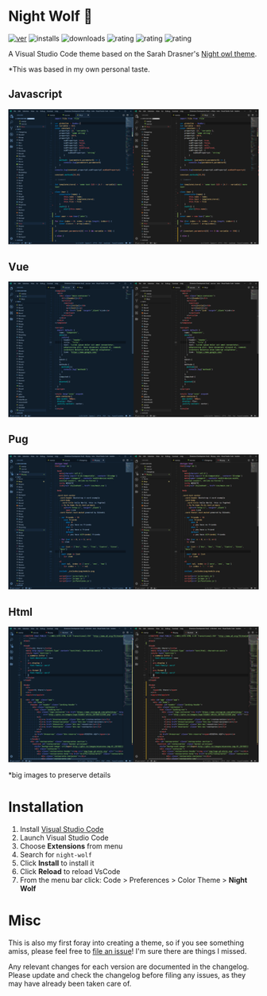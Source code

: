 # Night Wolf 🐺
[![ver](https://vsmarketplacebadge.apphb.com/version-short/MaoSantaella.night-wolf.svg?label=Night-Wolf&colorA=1A3144&colorB=5FB7DA)](https://marketplace.visualstudio.com/items?itemName=MaoSantaella.night-wolf)
![installs](https://vsmarketplacebadge.apphb.com/installs/MaoSantaella.night-wolf.svg?colorA=1A3144&colorB=5FB7DA)
![downloads](https://vsmarketplacebadge.apphb.com/downloads/MaoSantaella.night-wolf.svg?colorA=1A3144&colorB=5FB7DA)
![rating](https://vsmarketplacebadge.apphb.com/rating-star/MaoSantaella.night-wolf.svg?colorA=1A3144&colorB=5FB7DA)
![rating](https://vsmarketplacebadge.apphb.com/trending-monthly/MaoSantaella.night-wolf.svg?label=trend-monthly&colorA=1A3144&colorB=5FB7DA)
![rating](https://vsmarketplacebadge.apphb.com/trending-weekly/MaoSantaella.night-wolf.svg?label=trend-weekly&colorA=1A3144&colorB=5FB7DA)

A Visual Studio Code theme based on the Sarah Drasner's [Night owl theme](https://marketplace.visualstudio.com/items?itemName=sdras.night-owl).

*This was based in my own personal taste.

## Javascript
![js](images/js.jpg)

## Vue
![js](images/vue.jpg)

## Pug
![js](images/pug.jpg)

## Html
![js](images/html.jpg)

*big images to preserve details

# Installation

1.  Install [Visual Studio Code](https://code.visualstudio.com/)
2.  Launch Visual Studio Code
3.  Choose **Extensions** from menu
4.  Search for `night-wolf`
5.  Click **Install** to install it
6.  Click **Reload** to reload VsCode
7.  From the menu bar click: Code > Preferences > Color Theme > **Night Wolf**

# Misc

This is also my first foray into creating a theme, so if you see something amiss, please feel free to [file an issue](https://github.com/maoma87/NightWolfTheme/issues)! I'm sure there are things I missed.

Any relevant changes for each version are documented in the changelog. Please update and check the changelog before filing any issues, as they may have already been taken care of.
